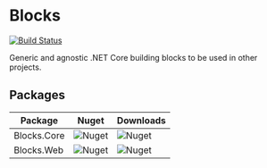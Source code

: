# Blocks

[![Build Status](https://wigprojects.visualstudio.com/WIGCore/_apis/build/status/%5BPROD%5D%20WIG-Core%20Publish?branchName=master)](https://wigprojects.visualstudio.com/WIGCore/_build/latest?definitionId=45&branchName=master)

Generic and agnostic .NET Core building blocks to be used in other projects.

## Packages

| Package     | Nuget                                                | Downloads                                             |
|-------------|------------------------------------------------------|-------------------------------------------------------|
| Blocks.Core | ![Nuget](https://img.shields.io/nuget/v/blocks.core) | ![Nuget](https://img.shields.io/nuget/dt/blocks.core) |
| Blocks.Web  | ![Nuget](https://img.shields.io/nuget/v/blocks.web)  | ![Nuget](https://img.shields.io/nuget/dt/blocks.web)  |



